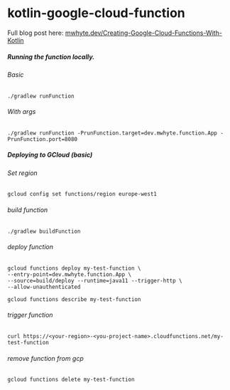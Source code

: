 # kotlin-google-cloud-function

Full blog post here: [mwhyte.dev/Creating-Google-Cloud-Functions-With-Kotlin](https://www.mwhyte.dev/creating-google-cloud-functions-with-kotlin)

##### Running the function locally. 
###### Basic
```
./gradlew runFunction 
```

###### With args
```
./gradlew runFunction -PrunFunction.target=dev.mwhyte.function.App -PrunFunction.port=8080
```


##### Deploying to GCloud (basic)
###### Set region
```
gcloud config set functions/region europe-west1
```

###### build function
```
./gradlew buildFunction
```

###### deploy function
```
gcloud functions deploy my-test-function \
--entry-point=dev.mwhyte.function.App \
--source=build/deploy --runtime=java11 --trigger-http \
--allow-unauthenticated
```

```
gcloud functions describe my-test-function
```

###### trigger function
```
curl https://<your-region>-<you-project-name>.cloudfunctions.net/my-test-function
```

###### remove function from gcp 
```
gcloud functions delete my-test-function
```
